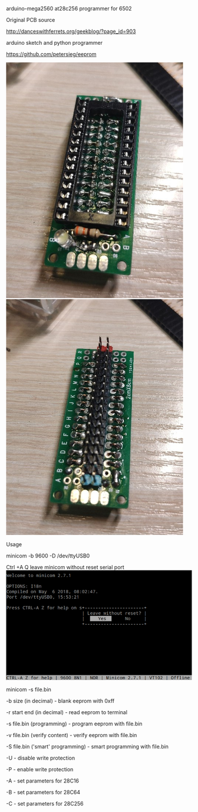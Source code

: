 arduino-mega2560 at28c256 programmer for 6502 

Original PCB source

http://danceswithferrets.org/geekblog/?page_id=903

arduino sketch and python programmer

https://github.com/petersieg/eeprom

![board](https://github.com/xRA1N/6502/blob/master/eeprom_programmer/20200430130728.jpg)
![board](https://github.com/xRA1N/6502/blob/master/eeprom_programmer/20200430130735.jpg)

Usage

minicom -b 9600 -D /dev/ttyUSB0

Ctrl +A Q leave minicom without reset serial port 
![minicom](https://github.com/xRA1N/6502/blob/master/eeprom_programmer/minicom_no_reset.png)

minicom  -s  file.bin

-b size (in decimal)              - blank eeprom with 0xff

-r start end (in decimal)         - read eeprom to terminal

-s file.bin (programming)         - program eeprom with file.bin

-v file.bin (verify content)      - verify eeprom with file.bin

-S file.bin ('smart' programming) - smart programming with file.bin

-U                                - disable write protection

-P                                - enable write protection

-A                                - set parameters for 28C16

-B                                - set parameters for 28C64

-C                                - set parameters for 28C256
